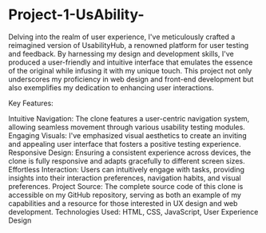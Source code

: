 # Project-1-UsAbility-
Delving into the realm of user experience, I've meticulously crafted a reimagined version of UsabilityHub, a renowned platform for user testing and feedback. By harnessing my design and development skills, I've produced a user-friendly and intuitive interface that emulates the essence of the original while infusing it with my unique touch. This project not only underscores my proficiency in web design and front-end development but also exemplifies my dedication to enhancing user interactions.

Key Features:

Intuitive Navigation: The clone features a user-centric navigation system, allowing seamless movement through various usability testing modules.
Engaging Visuals: I've emphasized visual aesthetics to create an inviting and appealing user interface that fosters a positive testing experience.
Responsive Design: Ensuring a consistent experience across devices, the clone is fully responsive and adapts gracefully to different screen sizes.
Effortless Interaction: Users can intuitively engage with tasks, providing insights into their interaction preferences, navigation habits, and visual preferences.
Project Source: The complete source code of this clone is accessible on my GitHub repository, serving as both an example of my capabilities and a resource for those interested in UX design and web development.
Technologies Used:
HTML, CSS, JavaScript, User Experience Design
